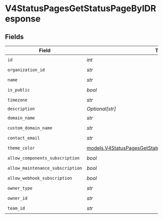 # V4StatusPagesGetStatusPageByIDResponse


## Fields

| Field                                                                                                                    | Type                                                                                                                     | Required                                                                                                                 | Description                                                                                                              |
| ------------------------------------------------------------------------------------------------------------------------ | ------------------------------------------------------------------------------------------------------------------------ | ------------------------------------------------------------------------------------------------------------------------ | ------------------------------------------------------------------------------------------------------------------------ |
| `id`                                                                                                                     | *int*                                                                                                                    | :heavy_check_mark:                                                                                                       | N/A                                                                                                                      |
| `organization_id`                                                                                                        | *str*                                                                                                                    | :heavy_check_mark:                                                                                                       | N/A                                                                                                                      |
| `name`                                                                                                                   | *str*                                                                                                                    | :heavy_check_mark:                                                                                                       | N/A                                                                                                                      |
| `is_public`                                                                                                              | *bool*                                                                                                                   | :heavy_check_mark:                                                                                                       | N/A                                                                                                                      |
| `timezone`                                                                                                               | *str*                                                                                                                    | :heavy_check_mark:                                                                                                       | N/A                                                                                                                      |
| `description`                                                                                                            | *Optional[str]*                                                                                                          | :heavy_minus_sign:                                                                                                       | N/A                                                                                                                      |
| `domain_name`                                                                                                            | *str*                                                                                                                    | :heavy_check_mark:                                                                                                       | N/A                                                                                                                      |
| `custom_domain_name`                                                                                                     | *str*                                                                                                                    | :heavy_check_mark:                                                                                                       | N/A                                                                                                                      |
| `contact_email`                                                                                                          | *str*                                                                                                                    | :heavy_check_mark:                                                                                                       | N/A                                                                                                                      |
| `theme_color`                                                                                                            | [models.V4StatusPagesGetStatusPageByIDResponseThemeColor](../models/v4statuspagesgetstatuspagebyidresponsethemecolor.md) | :heavy_check_mark:                                                                                                       | N/A                                                                                                                      |
| `allow_components_subscription`                                                                                          | *bool*                                                                                                                   | :heavy_check_mark:                                                                                                       | N/A                                                                                                                      |
| `allow_maintenance_subscription`                                                                                         | *bool*                                                                                                                   | :heavy_check_mark:                                                                                                       | N/A                                                                                                                      |
| `allow_webhook_subscription`                                                                                             | *bool*                                                                                                                   | :heavy_check_mark:                                                                                                       | N/A                                                                                                                      |
| `owner_type`                                                                                                             | *str*                                                                                                                    | :heavy_check_mark:                                                                                                       | N/A                                                                                                                      |
| `owner_id`                                                                                                               | *str*                                                                                                                    | :heavy_check_mark:                                                                                                       | N/A                                                                                                                      |
| `team_id`                                                                                                                | *str*                                                                                                                    | :heavy_check_mark:                                                                                                       | N/A                                                                                                                      |